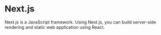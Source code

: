 # Next.js

Next.js is a JavaScript framework.
Using Next.js, you can build server-side rendering and static web application using React.
